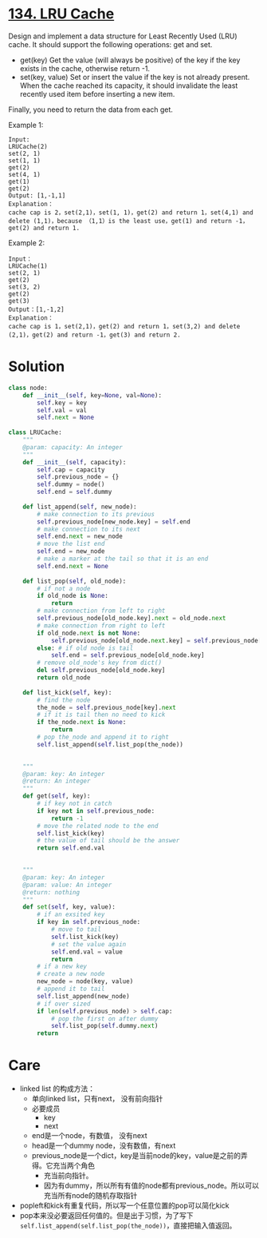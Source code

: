# [134. LRU Cache](https://www.lintcode.com/problem/lru-cache/description)

Design and implement a data structure for Least Recently Used (LRU) cache. It should support the following operations: get and set.

- get(key) Get the value (will always be positive) of the key if the key exists in the cache, otherwise return -1.
- set(key, value) Set or insert the value if the key is not already present. When the cache reached its capacity, it should invalidate the least recently used item before inserting a new item.

Finally, you need to return the data from each get.

Example 1:
```
Input:
LRUCache(2)
set(2, 1)
set(1, 1)
get(2)
set(4, 1)
get(1)
get(2)
Output: [1,-1,1]
Explanation：
cache cap is 2，set(2,1)，set(1, 1)，get(2) and return 1，set(4,1) and delete (1,1)，because （1,1）is the least use，get(1) and return -1，get(2) and return 1.
```
Example 2:
```
Input：
LRUCache(1)
set(2, 1)
get(2)
set(3, 2)
get(2)
get(3)
Output：[1,-1,2]
Explanation：
cache cap is 1，set(2,1)，get(2) and return 1，set(3,2) and delete (2,1)，get(2) and return -1，get(3) and return 2.
```
# Solution
```python
class node:
    def __init__(self, key=None, val=None):
        self.key = key
        self.val = val
        self.next = None
        
class LRUCache:
    """
    @param: capacity: An integer
    """
    def __init__(self, capacity):
        self.cap = capacity
        self.previous_node = {}
        self.dummy = node()
        self.end = self.dummy
    
    def list_append(self, new_node):
        # make connection to its previous
        self.previous_node[new_node.key] = self.end
        # make connection to its next
        self.end.next = new_node
        # move the list end
        self.end = new_node
        # make a marker at the tail so that it is an end
        self.end.next = None
    
    def list_pop(self, old_node):
        # if not a node
        if old_node is None:
            return
        # make connection from left to right
        self.previous_node[old_node.key].next = old_node.next
        # make connection from right to left
        if old_node.next is not None:
            self.previous_node[old_node.next.key] = self.previous_node[old_node.key]
        else: # if old node is tail
            self.end = self.previous_node[old_node.key]
        # remove old_node's key from dict()
        del self.previous_node[old_node.key]
        return old_node
        
    def list_kick(self, key):
        # find the node
        the_node = self.previous_node[key].next
        # if it is tail then no need to kick
        if the_node.next is None:
            return
        # pop the_node and append it to right
        self.list_append(self.list_pop(the_node))
        

    """
    @param: key: An integer
    @return: An integer
    """
    def get(self, key):
        # if key not in catch
        if key not in self.previous_node:
            return -1
        # move the related node to the end
        self.list_kick(key)
        # the value of tail should be the answer
        return self.end.val
        

    """
    @param: key: An integer
    @param: value: An integer
    @return: nothing
    """
    def set(self, key, value):
        # if an exsited key
        if key in self.previous_node:
            # move to tail
            self.list_kick(key)
            # set the value again
            self.end.val = value
            return
        # if a new key
        # create a new node
        new_node = node(key, value)
        # append it to tail
        self.list_append(new_node)
        # if over sized
        if len(self.previous_node) > self.cap:
            # pop the first on after dummy
            self.list_pop(self.dummy.next)
        return
```

# Care
- linked list 的构成方法：
    - 单向linked list，只有next， 没有前向指针
    - 必要成员
        - key
        - next
    - end是一个node，有数值， 没有next
    - head是一个dummy node，没有数值，有next
    - previous_node是一个dict，key是当前node的key，value是之前的弄得。它充当两个角色
        - 充当前向指针。
        - 因为有dummy，所以所有有值的node都有previous_node。所以可以充当所有node的随机存取指针
- popleft和kick有重复代码，所以写一个任意位置的pop可以简化kick
- pop本来没必要返回任何值的。但是出于习惯，为了写下`self.list_append(self.list_pop(the_node))`，直接把输入值返回。
